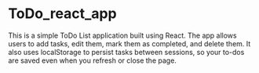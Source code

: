 # ToDo_react_app
This is a simple ToDo List application built using React. The app allows users to add tasks, edit them, mark them as completed, and delete them. It also uses localStorage to persist tasks between sessions, so your to-dos are saved even when you refresh or close the page.
